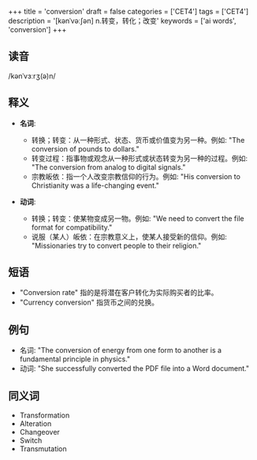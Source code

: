 +++
title = 'conversion'
draft = false
categories = ['CET4']
tags = ['CET4']
description = '[kənˈvəː∫ən] n.转变，转化；改变'
keywords = ['ai words', 'conversion']
+++

## 读音
/kənˈvɜːrʒ(ə)n/

## 释义
- **名词**: 
    - 转换；转变：从一种形式、状态、货币或价值变为另一种。例如: "The conversion of pounds to dollars."
    - 转变过程：指事物或观念从一种形式或状态转变为另一种的过程。例如: "The conversion from analog to digital signals."
    - 宗教皈依：指一个人改变宗教信仰的行为。例如: "His conversion to Christianity was a life-changing event."

- **动词**:
    - 转换；转变：使某物变成另一物。例如: "We need to convert the file format for compatibility."
    - 说服（某人）皈依：在宗教意义上，使某人接受新的信仰。例如: "Missionaries try to convert people to their religion."

## 短语
- "Conversion rate" 指的是将潜在客户转化为实际购买者的比率。
- "Currency conversion" 指货币之间的兑换。

## 例句
- 名词: "The conversion of energy from one form to another is a fundamental principle in physics."
- 动词: "She successfully converted the PDF file into a Word document."

## 同义词
- Transformation
- Alteration
- Changeover
- Switch
- Transmutation
